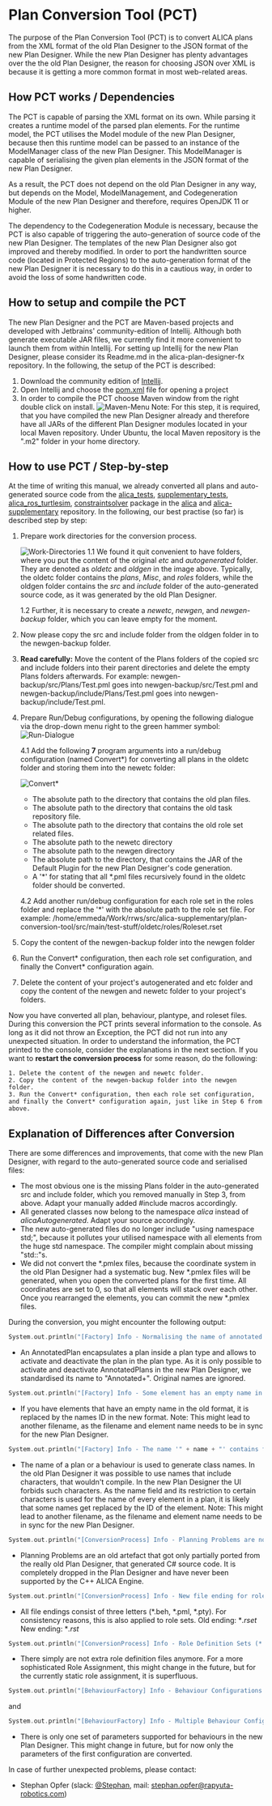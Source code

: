 # Plan Conversion Tool (PCT)

The purpose of the Plan Conversion Tool (PCT) is to convert ALICA plans from the XML format of the old Plan Designer to the JSON format of the new Plan Designer. While the new Plan Designer has plenty advantages over the the old Plan Designer, the reason for choosing JSON over XML is because it is getting a more  common format in most web-related areas.

## How PCT works / Dependencies

The PCT is capable of parsing the XML format on its own. While parsing it creates a runtime model of the parsed plan elements. For the runtime model, the PCT utilises the Model module of the new Plan Designer, because then this runtime model can be passed to an instance of the ModelManager class of the new Plan Designer. This ModelManager is capable of serialising the given plan elements in the JSON format of the new Plan Designer. 

As a result, the PCT does not depend on the old Plan Designer in any way, but depends on the Model, ModelManagement, and Codegeneration Module of the new Plan Designer and therefore, requires OpenJDK 11 or higher.

The dependency to the Codegeneration Module is necessary, because the PCT is also capable of triggering the auto-generation of source code of the new Plan Designer. The templates of the new Plan Designer also got improved and thereby modified. In order to port the handwritten source code (located in Protected Regions) to the auto-generation format of the new Plan Designer it is necessary to do this in a cautious way, in order to avoid the loss of some handwritten code.

## How to setup and compile the PCT

The new Plan Designer and the PCT are Maven-based projects and developed with Jetbrains' community-edition of Intellij. Although both generate executable JAR files, we currently find it more convenient to launch them from within Intellij. For setting up Intellij for the new Plan Designer, please consider its Readme.md in the alica-plan-designer-fx repository. In the following, the setup of the PCT is described:

1. Download the community edition of [Intellij](https://www.jetbrains.com/idea/download/).
2. Open Intellij and choose the [pom.xml](https://github.com/rapyuta-robotics/alica-supplementary/blob/json-plan-format/plan-conversion-tool/pom.xml) file for opening a project
3. In order to compile the PCT choose Maven window from the right double click on install. ![Maven-Menu](./img/Maven-Menu.png)
   Note: For this step, it is required, that you have compiled the new Plan Designer already and therefore have all JARs of the different Plan Designer modules located in your local Maven repository. Under Ubuntu, the local Maven repository is the ".m2" folder in your home directory.

## How to use PCT / Step-by-step

At the time of writing this manual, we already converted all plans and auto-generated source code from the [alica_tests](https://github.com/rapyuta-robotics/alica/tree/json-plan-format/alica_tests), [supplementary_tests](https://github.com/rapyuta-robotics/alica-supplementary/tree/rr-devel/supplementary_tests), [alica_ros_turtlesim](https://github.com/rapyuta-robotics/alica-supplementary/tree/json-plan-format/alica_ros_turtlesim), [constraintsolver](https://github.com/rapyuta-robotics/alica-supplementary/tree/json-plan-format/constraintsolver) package in the [alica](https://github.com/rapyuta-robotics/alica) and [alica-supplementary](https://github.com/rapyuta-robotics/alica-supplementary) repository. In the following, our best practise (so far) is described step by step:

1. Prepare work directories for the conversion process.

   ![Work-Directories](./img/Work-Directories.png)
   1.1 We found it quit convenient to have folders, where you put the content of the original *etc* and *autogenerated* folder. They are denoted as *oldetc* and *oldgen* in the image above. Typically, the oldetc folder contains the *plans*, *Misc*, and *roles* folders, while the oldgen folder contains the *src* and *include* folder of the auto-generated source code, as it was generated by the old Plan Designer.

   1.2 Further, it is necessary to create a *newetc*, *newgen*, and *newgen-backup* folder, which you can leave empty for the moment.

2. Now please copy the src and include folder from the oldgen folder in to the newgen-backup folder.

3. **Read carefully:** Move the content of the Plans folders of the copied src and include folders into their parent directories and delete the empty Plans folders afterwards. For example: newgen-backup/src/Plans/Test.pml goes into newgen-backup/src/Test.pml and newgen-backup/include/Plans/Test.pml goes into newgen-backup/include/Test.pml.

4. Prepare Run/Debug configurations, by opening the following dialogue via the drop-down menu right to the green hammer symbol:![Run-Dialogue](./img/Run-Dialogue.png)

   4.1 Add the following **7** program arguments into a run/debug configuration (named Convert*) for converting all plans in the oldetc folder and storing them into the newetc folder:

   ![Convert*](./img/Convert*.png)

   - The absolute path to the directory that contains the old plan files.
   - The absolute path to the directory that contains the old task repository file.
   - The absolute path to the directory that contains the old role set related files.
   - The absolute path to the newetc directory
   - The absolute path to the newgen directory
   - The absolute path to the directory, that contains the JAR of the Default Plugin for the new Plan Designer's code generation.
   - A '*' for stating that all *.pml files recursively found in the oldetc folder should be converted.

   4.2 Add another run/debug configuration for each role set in the roles folder and replace the '*' with the absolute path to the role set file. For example: /home/emmeda/Work/rrws/src/alica-supplementary/plan-conversion-tool/src/main/test-stuff/oldetc/roles/Roleset.rset

5. Copy the content of the newgen-backup folder into the newgen folder

6. Run the Convert* configuration, then each role set configuration, and finally the Convert* configuration again.

7. Delete the content of your project's autogenerated and etc folder and copy the content of the newgen and newetc folder to your project's folders.

Now you have converted all plan, behaviour, plantype, and roleset files. During this conversion the PCT prints several information to the console. As long as it did not throw an Exception, the PCT did not run into any unexpected situation. In order to understand the information, the PCT printed to the console, consider the explanations in the next section. If you want to **restart the conversion process** for some reason, do the following:

	1. Delete the content of the newgen and newetc folder.
 	2. Copy the content of the newgen-backup folder into the newgen folder.
 	3. Run the Convert* configuration, then each role set configuration, and finally the Convert* configuration again, just like in Step 6 from above.

## Explanation of Differences after Conversion

There are some differences and improvements, that come with the new Plan Designer, with regard to the auto-generated source code and serialised files: 

* The most obvious one is the missing Plans folder in the auto-generated src and include folder, which you removed manually in Step 3, from above. Adapt your manually added #include macros accordingly.
* All generated classes now belong to the namespace *alica* instead of *alicaAutogenerated*. Adapt your source accordingly.
* The new auto-generated files do no longer include "using namespace std;", because it pollutes your utilised namespace with all elements from the huge std namespace. The compiler might complain about missing "std::"s.
* We did not convert the *.pmlex files, because the coordinate system in the old Plan Designer had a systematic bug. New *.pmlex files will be generated, when you open the converted plans for the first time. All coordinates are set to 0, so that all elements will stack over each other. Once you rearranged the elements, you can commit the new *.pmlex files.

During the conversion, you might encounter the following output:

```c++
System.out.println("[Factory] Info - Normalising the name of annotated plan (ID: " + element.getId() + ") to 'Annotated + <Name of Encapsulated Plan>'.");
```

* An AnnotatedPlan encapsulates a plan inside a plan type and allows to activate and deactivate the plan in the plan type. As it is only possible to activate and deactivate AnnotatedPlans in the new Plan Designer, we standardised its name to "Annotated+<NameOfEncapsulatedPlan>". Original names are ignored.

```c++
System.out.println("[Factory] Info - Some element has an empty name in the old XML format. Gonna replace it with its ID: " + element.getId());
```

* If you have elements that have an empty name in the old format, it is replaced by the names ID in the new format. Note: This might lead to another filename, as the filename and element name needs to be in sync for the new Plan Designer.

```c++
System.out.println("[Factory] Info - The name '" + name + "' contains forbidden characters. Gonna replace it with the ID of the corresponding element: " + element.getId());
```

* The name of a plan or a behaviour is used to generate class names. In the old Plan Designer it was possible to use names that include characters, that wouldn't compile. In the new Plan Designer the UI forbids such characters. As the name field and its restriction to certain characters is used for the name of every element in a plan, it is likely that some names get replaced by the ID of the element. Note: This might lead to another filename, as the filename and element name needs to be in sync for the new Plan Designer.

```c++
System.out.println("[ConversionProcess] Info - Planning Problems are not supported anymore. Gonna ignore reference: '" + referenceString + "'");
```

* Planning Problems are an old artefact that got only partially ported from the really old Plan Designer, that generated C# source code. It is completely dropped in the Plan Designer and have never been supported by the C++ ALICA Engine.

```c++
System.out.println("[ConversionProcess] Info - New file ending for role sets is '*.rst'. Gonna rename file: " + fileToParse);
```

* All file endings consist of three letters  (*.beh, *.pml, *.pty). For consistency reasons, this is also applied to role sets. Old ending: **.rset* New ending: **.rst*

```c++
System.out.println("[ConversionProcess] Info - Role Definition Sets (*.rdefset) are included in Role Sets (*.rst) in the new Plan Designer. Gonna integrate '" + fileToParse + "'");
```

* There simply are not extra role definition files anymore. For a more sophisticated Role Assignment, this might change in the future, but for the currently static role assignment, it is superfluous.

```c++
System.out.println("[BehaviourFactory] Info - Behaviour Configurations are not supported anymore. Variables, frequency, deferring, eventDriven, and parameters are taken from configuration with ID: " + confID);
```

and

```c++
System.out.println("[BehaviourFactory] Info - Multiple Behaviour Configurations are not supported anymore. Dropping the configuration with ID: " + confID);
```

* There is only one set of parameters supported for behaviours in the new Plan Designer. This might change in future, but for now only the parameters of the first configuration are converted.

In case of further unexpected problems, please contact:
* Stephan Opfer (slack: [@Stephan](https://rapyuta-robotics.slack.com/team/UUUSVSSBY), mail: stephan.opfer@rapyuta-robotics.com)
